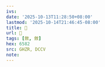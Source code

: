 ```yaml
---
ivs:
date: '2025-10-13T11:28:50+08:00'
lastmod: '2025-10-14T21:46:45-08:00'
title: 󰞼
url: 󰞼
tags: [斂, 斂]
hex: 6582
src: GHZR, DCCV
note:
---
```

